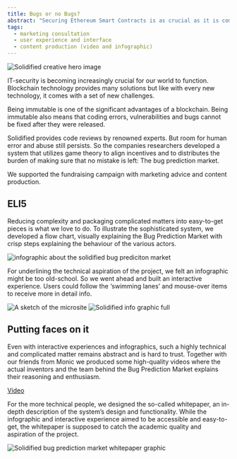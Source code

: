 ```yaml
---
title: Bugs or no Bugs?
abstract: "Securing Ethereum Smart Contracts is as crucial as it is complicated. overnice developed a set of items from company videos to infographics for <strong>Solidified</strong>."
tags:
  - marketing consultation
  - user experience and interface
  - content production (video and infographic)
---
```

![Solidified creative hero image](/cases/creative_solidified/hero.png)

IT-security is becoming increasingly crucial for our world to function. Blockchain technology provides many solutions but like with every new technology, it comes with a set of new challenges.

Being immutable is one of the significant advantages of a blockchain. Being immutable also means that coding errors, vulnerabilities and bugs cannot be fixed after they were released. 

Solidified provides code reviews by renowned experts. But room for human error and abuse still persists. So the companies researchers developed a system that utilizes game theory to align incentives and to distributes the burden of making sure that no mistake is left: The bug prediction market. 

We supported the fundraising campaign with marketing advice and content production.

## ELI5
Reducing complexity and packaging complicated matters into easy-to-get pieces is what we love to do. To illustrate the sophisticated system, we developed a flow chart, visually explaining the Bug Prediction Market with crisp steps explaining the behaviour of the various actors.

![infographic about the solidified bug prediciton market](/cases/creative_solidified/infographic.jpg)

For underlining the technical aspiration of the project, we felt an infographic might be too old-school. So we went ahead and built an interactive experience. Users could follow the ‘swimming lanes’ and mouse-over items to receive more in detail info. 

![A sketch of the microsite](/cases/creative_solidified/micrositesketch.jpg)
![Solidified info graphic full](/cases/creative_solidified/microsite.png)

## Putting faces on it
Even with interactive experiences and infographics, such a highly technical and complicated matter remains abstract and is hard to trust. Together with our friends from Monic we produced some high-quality videos where the actual inventors and the team behind the Bug Prediction Market explains their reasoning and enthusiasm.

[Video](TBD)

For the more technical people, we designed the so-called whitepaper, an in-depth description of the system’s design and functionality. While the infographic and interactive experience aimed to be accessible and easy-to-get, the whitepaper is supposed to catch the academic quality and aspiration of the project. 

![Solidified bug prediction market whitepaper graphic](/cases/creative_solidified/whitepaper_bpm.png)